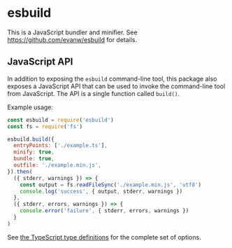 # esbuild

This is a JavaScript bundler and minifier. See https://github.com/evanw/esbuild for details.

## JavaScript API

In addition to exposing the `esbuild` command-line tool, this package also exposes a JavaScript API that can be used to invoke the command-line tool from JavaScript. The API is a single function called `build()`.

Example usage:

```js
const esbuild = require('esbuild')
const fs = require('fs')

esbuild.build({
  entryPoints: ['./example.ts'],
  minify: true,
  bundle: true,
  outfile: './example.min.js',
}).then(
  ({ stderr, warnings }) => {
    const output = fs.readFileSync('./example.min.js', 'utf8')
    console.log('success', { output, stderr, warnings })
  },
  ({ stderr, errors, warnings }) => {
    console.error('failure', { stderr, errors, warnings })
  }
)
```

See [the TypeScript type definitions](https://github.com/evanw/esbuild/blob/master/npm/esbuild/lib/main.d.ts) for the complete set of options.
